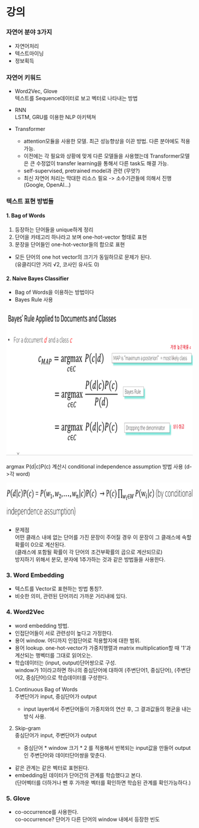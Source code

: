 # 강의 

### 자연어 분야 3가지

* 자연어처리
* 텍스트마이닝
* 정보획득

### 자연어 키워드

* Word2Vec, Glove   
텍스트를 Sequence데이터로 보고 벡터로 나타내는 방법

* RNN  
LSTM, GRU를 이용한 NLP 아키텍쳐

* Transformer   
  * attention모듈을 사용한 모델. 최근 성능향상을 이끈 방법. 다른 분야에도 적용가능.  
  * 이전에는 각 필요와 상황에 맞게 다른 모델들을 사용했는데 Transformer모델은 큰 수정없이 transfer learning을 통해서 다른 task도 해결 가능.
  * self-supervised, pretrained model과 관련 (무엇?)
  * 최신 자연어 처리는 막대한 리소스 필요 -> 소수기관들에 의해서 진행 (Google, OpenAI...)  


### 텍스트 표현 방법들

#### 1. Bag of Words

1. 등장하는 단어들을 unique하게 정리
2. 단어을 카테고리 하나라고 보며 one-hot-vector 형태로 표현
3. 문장을 단어들인 one-hot-vector들의 합으로 표현

* 모든 단어의 one hot vector의 크기가 동일하므로 문제가 된다.  
(유클리디안 거리 √2, 코사인 유사도 0)

#### 2. Naive Bayes Classifier

* Bag of Words을 이용하는 방법이다  
* Bayes Rule 사용  

<img src="https://github.com/bitwarrior1/bcaitech/blob/main/new/img/board1.png" width=700 height=400 />

argmax P(d|c)P(c) 계산시 conditional independence assumption 방법 사용 (d->각 word)

<img src="https://github.com/bitwarrior1/bcaitech/blob/main/new/img/board2.png" width=700 height=100 />

* 문제점  
어떤 클래스 내에 없는 단어를 가진 문장이 주어질 경우 이 문장이 그 클래스에 속할 확률이 0으로 계산된다.   
(클래스에 포함될 확률이 각 단어의 조건부확률의 곱으로 계산되므로)   
방지하기 위해서 분모, 분자에 1추가하는 것과 같은 방법들을 사용한다.

### 3. Word Embedding

* 텍스트를 Vector로 표현하는 방법 통칭?.
* 비슷한 의미, 관련된 단어끼리 가까운 거리내에 있다.

### 4. Word2Vec

* word embedding 방법.
* 인접단어들이 서로 관련성이 높다고 가정한다.
* 용어 window. 어디까지 인접단어로 적용할지에 대한 범위. 
* 용어 lookup. one-hot-vector가 가중치행렬과 matrix multiplication할 때 '1'과 계산되는 행벡터를 그대로 읽어오는.
* 학습데이터는 (input, output)단어쌍으로 구성.  
  window가 1이라고하면 하나의 중심단어에 대하여 (주변단어1, 중심단어), (주변단어2, 중심단어)으로 학습데이터를 구성한다.  


1. Continuous Bag of Words  
  주변단어가 input, 중심단어가 output  
    * input layer에서 주변단어들이 가중치와의 연산 후, 그 결과값들의 평균을 내는 방식 사용.

2. Skip-gram  
  중심단어가 input, 주변단어가 output
    * 중심단어 * window 크기 * 2 를 적용해서 반복되는 input값을 만들어 output인 주변단어와 데이터단어쌍을 맞춘다.

* 같은 관계는 같은 벡터로 표현된다.
* embedding된 데이터가 단어간의 관계를 학습했다고 본다.  
  (단어벡터를 더하거나 뺀 후 가까운 벡터를 확인하면 학습된 관계를 확인가능하다.)

### 5. Glove

* co-occurrence를 사용한다.  
  co-occurrence? 단어가 다른 단어의 window 내에서 등장한 빈도
